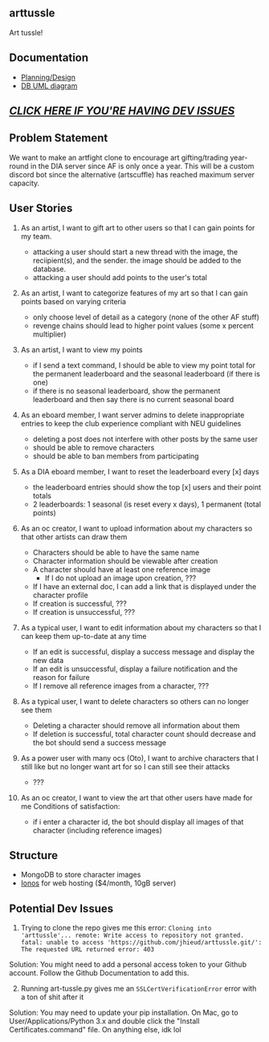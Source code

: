 ## arttussle
Art tussle!

## Documentation
- [Planning/Design](https://docs.google.com/document/d/1Rvbc1u__t-EJ2kG2xs2SNoDvKjYAeh14wRJHN37bks4/edit?usp=sharing)
- [DB UML diagram](https://www.figma.com/file/jEi2yX7ZItytG0mrf32wDZ/Untitled?type=whiteboard&node-id=0%3A1&t=UtiFbcw1I9RtgBVY-1)


## [***CLICK HERE IF YOU'RE HAVING DEV ISSUES***](#potential-dev-issues)

## Problem Statement
We want to make an artfight clone to encourage art gifting/trading year-round in the DIA server since AF is only once a year. This will be a custom discord bot since the alternative (artscuffle) has reached maximum server capacity.
## User Stories
1. As an artist, I want to gift art to other users so that I can gain points for my team. 
    - attacking a user should start a new thread with the image, the reciipient(s), and the sender. the image should be added to the database.
    - attacking a user should add points to the user's total

2. As an artist, I want to categorize features of my art so that I can gain points based on varying criteria
    - only choose level of detail as a category (none of the other AF stuff)
    - revenge chains should lead to higher point values (some x percent multiplier)

3. As an artist, I want to view my points
    -  if I send a text command, I should be able to view my point total for the permanent leaderboard and the seasonal leaderboard (if there is one)
    -  if there is no seasonal leaderboard, show the permanent leaderboard and then say there is no current seasonal board
  
4. As an eboard member, I want server admins to delete inappropriate entries to keep the club experience compliant with NEU guidelines
    - deleting a post does not interfere with other posts by the same user
    - should be able to remove characters
    - should be able to ban members from participating

5. As a DIA eboard member, I want to reset the leaderboard every \[x] days
    - the leaderboard entries should show the top \[x] users and their point totals
    - 2 leaderboards: 1 seasonal (is reset every x days), 1 permanent (total points)

6. As an oc creator, I want to upload information about my characters so that other artists can draw them
    - Characters should be able to have the same name
    - Character information should be viewable after creation
    - A character should have at least one reference image
      - If I do not upload an image upon creation, ???
    - If I have an external doc, I can add a link that is displayed under the character profile
    - If creation is successful, ???
    - If creation is unsuccessful, ???

7. As a typical user, I want to edit information about my characters so that I can keep them up-to-date at any time
    - If an edit is successful, display a success message and display the new data
    - If an edit is unsuccessful, display a failure notification and the reason for failure
    - If I remove all reference images from a character, ???

8. As a typical user, I want to delete characters so others can no longer see them
    - Deleting a character should remove all information about them
    - If deletion is successful, total character count should decrease and the bot should send a success message

9. As a power user with many ocs (Oto), I want to archive characters that I still like but no longer want art for so I can still see their attacks
    - ???

10. As an oc creator, I want to view the art that other users have made for me 
Conditions of satisfaction:
    - if i enter a character id, the bot should display all images of that character (including reference images)
      
## Structure
- MongoDB to store character images
- [Ionos](https://www.ionos.com/hosting/web-hosting?transaction_id=102b2c50f44bb68beb0bf0f6883cfb&itc=RP0VPYCQ-1J1XUL-0Q1429E&ac=OM.US.USt02K418213T7073a&affiliate_id=1033&utm_source=affiliate&utm_medium=Webselenese+Ltd&utm_campaign=AFF-US-CLA-WHOS-1033-----&utm_content=) for web hosting ($4/month, 10gB server)
  
## Potential Dev Issues
1. Trying to clone the repo gives me this error: `Cloning into 'arttussle'...
remote: Write access to repository not granted.
fatal: unable to access 'https://github.com/jhieud/arttussle.git/': The requested URL returned error: 403`

Solution: You might need to add a personal access token to your Github account. Follow the Github Documentation to add this.


2. Running art-tussle.py gives me an `SSLCertVerificationError` error with a ton of shit after it

Solution: You may need to update your pip installation. On Mac, go to User/Applications/Python 3.x and double click the "Install Certificates.command" file. On anything else, idk lol
